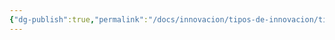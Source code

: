 ```yaml
---
{"dg-publish":true,"permalink":"/docs/innovacion/tipos-de-innovacion/tipos-de-innovacion-clay-christensen/innovacion-de-eficiencia/","tags":[[["InnBoK"]],[["content"]]]}
---
```

